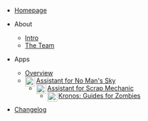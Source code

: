 - [Homepage](/)

- About

  - [Intro](about-intro.md)
  - [The Team](about-team.md)

- Apps

  - [Overview](apps-overview.md)
  - [<img align="left" alt="nmsassistant.com" width="22px" src="https://cdn.assistantapps.com/icon/assistantNMS.png" />Assistant for No Man's Sky](nms-main.md)
  - [<img align="left" alt="scrapassistant.com" width="22px" src="https://cdn.assistantapps.com/icon/assistantSMS.png" />Assistant for Scrap Mechanic](sms-main.md)
  - [<img align="left" alt="Kronos" width="22px" src="https://cdn.assistantapps.com/icon/kronos.jpg" />Kronos: Guides for Zombies](kgz-main.md)

- [Changelog](changelog.md)


